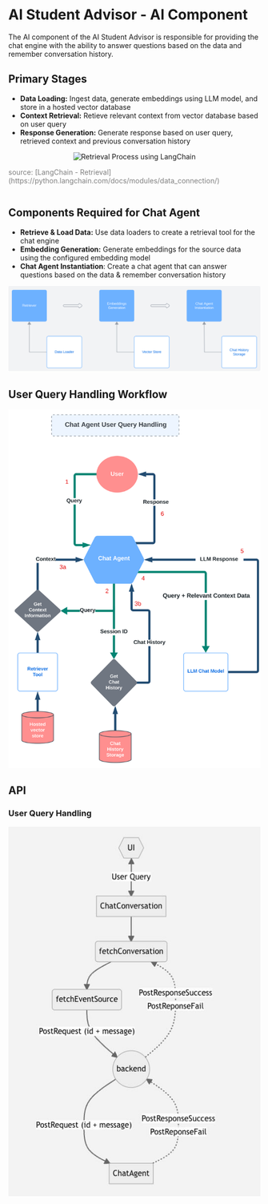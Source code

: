 # AI Student Advisor - AI Component

The AI component of the AI Student Advisor is responsible for providing the chat engine with the ability to answer questions based on the data and remember conversation history.

## Primary Stages

- **Data Loading:** Ingest data, generate embeddings using LLM model, and store in a hosted vector database
- **Context Retrieval:** Retieve relevant context from vector database based on user query
- **Response Generation:** Generate response based on user query, retrieved context and previous conversation history

<div style="display: flex; flex-direction: column; align-items: center; justify-content: center">
<img
  src="https://python.langchain.com/assets/images/data_connection-95ff2033a8faa5f3ba41376c0f6dd32a.jpg"
  alt="Retrieval Process using LangChain"
  title="Retrieval Process using LangChain"
  style="display: inline-block; margin: 0 auto; max-width: 600px" />

  <p style="color: grey">source: [LangChain - Retrieval](https://python.langchain.com/docs/modules/data_connection/)</p>
</div>

## Components Required for Chat Agent

- **Retrieve & Load Data:** Use data loaders to create a retrieval tool for the chat engine
- **Embedding Generation:** Generate embeddings for the source data using the configured embedding model
- **Chat Agent Instantiation**: Create a chat agent that can answer questions based on the data & remember conversation history

![Chat Agent Architecture](./docs/assets/images/overall-chat-creation.svg)

## User Query Handling Workflow

![Chat Agent User Query Handling](./docs/assets/images/chat-agent-user-query-handling.svg)

## API

### User Query Handling

![User Query Handling](./docs/assets/images/api-query-handling.jpeg)
